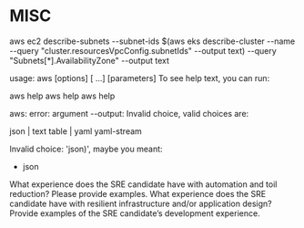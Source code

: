 # MISC

aws ec2 describe-subnets --subnet-ids $(aws eks describe-cluster --name <cluster-name> --query "cluster.resourcesVpcConfig.subnetIds" --output text) --query "Subnets[*].AvailabilityZone" --output text


usage: aws [options] <command> <subcommand> [<subcommand> ...] [parameters]
To see help text, you can run:

  aws help
  aws <command> help
  aws <command> <subcommand> help

aws: error: argument --output: Invalid choice, valid choices are:

json                                     | text
table                                    | yaml
yaml-stream


Invalid choice: 'json)', maybe you meant:

  * json



What experience does the SRE candidate have with automation and toil reduction?  Please provide examples.
What experience does the SRE candidate have with resilient infrastructure and/or application design?
Provide examples of the SRE candidate’s development experience.

